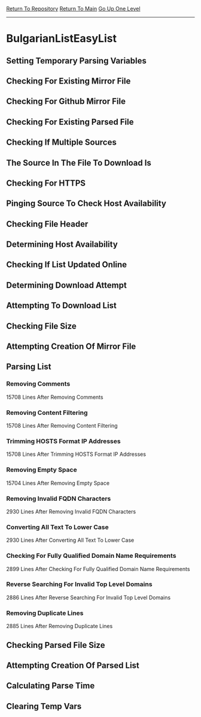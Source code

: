 [Return To Repository](https://github.com/deathbybandaid/piholeparser/)
[Return To Main](https://github.com/deathbybandaid/piholeparser/blob/master/RecentRunLogs/Mainlog.md)
[Go Up One Level](https://github.com/deathbybandaid/piholeparser/blob/master/RecentRunLogs/TopLevelScripts/30-Processing-External-Blacklists.md)
____________________________________
# BulgarianListEasyList
## Setting Temporary Parsing Variables
## Checking For Existing Mirror File
## Checking For Github Mirror File
## Checking For Existing Parsed File
## Checking If Multiple Sources
## The Source In The File To Download Is
## Checking For HTTPS
## Pinging Source To Check Host Availability
## Checking File Header
## Determining Host Availability
## Checking If List Updated Online
## Determining Download Attempt
## Attempting To Download List
## Checking File Size
## Attempting Creation Of Mirror File
## Parsing List
### Removing Comments
15708 Lines After Removing Comments
### Removing Content Filtering
15708 Lines After Removing Content Filtering
### Trimming HOSTS Format IP Addresses
15708 Lines After Trimming HOSTS Format IP Addresses
### Removing Empty Space
15704 Lines After Removing Empty Space
### Removing Invalid FQDN Characters
2930 Lines After Removing Invalid FQDN Characters
### Converting All Text To Lower Case
2930 Lines After Converting All Text To Lower Case
### Checking For Fully Qualified Domain Name Requirements
2899 Lines After Checking For Fully Qualified Domain Name Requirements
### Reverse Searching For Invalid Top Level Domains
2886 Lines After Reverse Searching For Invalid Top Level Domains
### Removing Duplicate Lines
2885 Lines After Removing Duplicate Lines
## Checking Parsed File Size
## Attempting Creation Of Parsed List
## Calculating Parse Time
## Clearing Temp Vars
